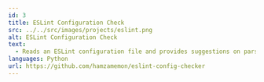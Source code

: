 ```yaml
---
id: 3
title: ESLint Configuration Check
src: ../../src/images/projects/eslint.png
alt: ESLint Configuration Check
text:
  - Reads an ESLint configuration file and provides suggestions on parser options, environments and plugins, displays outdated or redundant rules and optional parameters, resulting in a cleaner configuration file (WIP)
languages: Python
url: https://github.com/hamzamemon/eslint-config-checker
---
```

